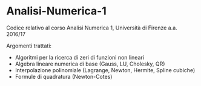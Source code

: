 # Analisi-Numerica-1
Codice relativo al corso Analisi Numerica 1, Università di Firenze a.a. 2016/17

Argomenti trattati:
- Algoritmi per la ricerca di zeri di funzioni non lineari
- Algebra lineare numerica di base (Gauss, LU, Cholesky, QR)
- Interpolazione polinomiale (Lagrange, Newton, Hermite, Spline cubiche)
- Formule di quadratura (Newton-Cotes)
